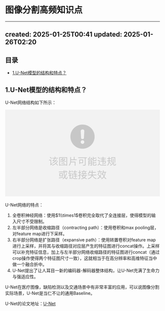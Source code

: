 # 图像分割高频知识点
* * *

created: 2025-01-25T00:41 updated: 2025-01-26T02:20
---------------------------------------------------

目录
--

*   [1.U-Net模型的结构和特点？](#user-content-1.u-net%E6%A8%A1%E5%9E%8B%E7%9A%84%E7%BB%93%E6%9E%84%E5%92%8C%E7%89%B9%E7%82%B9%EF%BC%9F)

1.U-Net模型的结构和特点？
----------------

U-Net网络结构如下所示：

![U-Net网络结构](图像分割高频知识点_20191127095354280.pn)

U-Net网络的特点：

1.  全卷积神经网络：使用$1\\times1$卷积完全取代了全连接层，使得模型的输入尺寸不受限制。
2.  左半部分网络是收缩路径（contracting path）：使用卷积和max pooling层，对feature map进行下采样。
3.  右半部分网络是扩张路径（expansive path）：使用转置卷积对feature map进行上采样，并将其与收缩路径对应层产生的特征图进行concat操作。上采样可以补充特征信息，加上与左半部分网络收缩路径的特征图进行concat（通过crop操作使得两个特征图尺寸一致），这就相当于在高分辨率和高维特征当中做一个融合折中。
4.  U-Net提出了让人耳目一新的编码器-解码器整体结构，让U-Net充满了生命力与强适应性。

U-Net在医疗图像，缺陷检测以及交通场景中有非常丰富的应用，可以说图像分割实际场景，U-Net是当仁不让的通用Baseline。

U-Net的论文地址：[U-Net](https://arxiv.org/pdf/1505.04597.pdf)